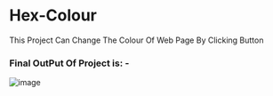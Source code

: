 # Hex-Colour
This Project Can Change The Colour Of Web Page By Clicking Button
### Final OutPut Of Project is: -

![image](https://user-images.githubusercontent.com/73814328/164682159-d2c1d628-0b38-4c2f-bca2-976d59b8b989.png)
